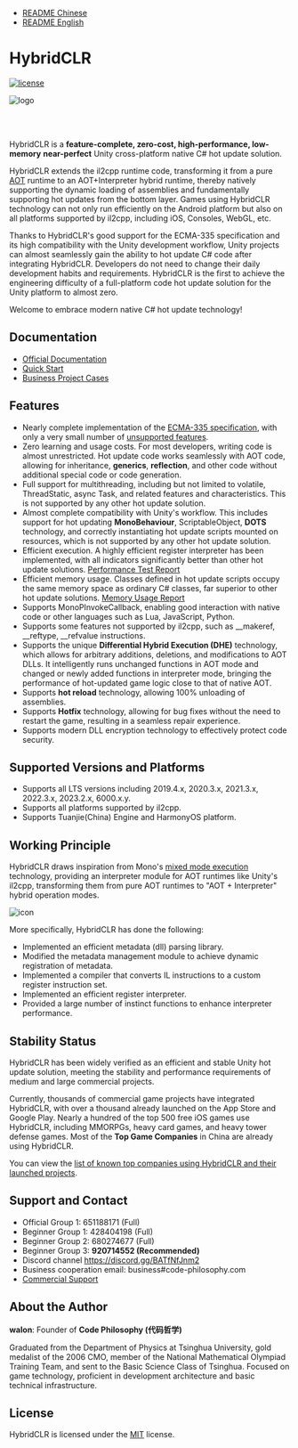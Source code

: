 
- [README Chinese](./README.md)
- [README English](./README_EN.md)

# HybridCLR

[![license](http://img.shields.io/badge/license-MIT-blue.svg)](https://github.com/focus-creative-games/hybridclr/blob/main/LICENSE)

![logo](./docs/images/logo.jpg)

<br/>
<br/>

HybridCLR is a **feature-complete, zero-cost, high-performance, low-memory** **near-perfect** Unity cross-platform native C# hot update solution.

HybridCLR extends the il2cpp runtime code, transforming it from a pure [AOT](https://en.wikipedia.org/wiki/Ahead-of-time_compilation) runtime to an AOT+Interpreter hybrid runtime, thereby natively supporting the dynamic loading of assemblies and fundamentally supporting hot updates from the bottom layer. Games using HybridCLR technology can not only run efficiently on the Android platform but also on all platforms supported by il2cpp, including iOS, Consoles, WebGL, etc.

Thanks to HybridCLR's good support for the ECMA-335 specification and its high compatibility with the Unity development workflow, Unity projects can almost seamlessly gain the ability to hot update C# code after integrating HybridCLR. Developers do not need to change their daily development habits and requirements. HybridCLR is the first to achieve the engineering difficulty of a full-platform code hot update solution for the Unity platform to almost zero.

Welcome to embrace modern native C# hot update technology!

## Documentation

- [Official Documentation](https://www.hybridclr.cn/en/docs/intro)
- [Quick Start](https://www.hybridclr.cn/en/docs/beginner/quickstart)
- [Business Project Cases](https://www.hybridclr.cn/en/docs/other/businesscase)

## Features

- Nearly complete implementation of the [ECMA-335 specification](https://www.ecma-international.org/publications-and-standards/standards/ecma-335/), with only a very small number of [unsupported features](https://www.hybridclr.cn/en/docs/basic/notsupportedfeatures).
- Zero learning and usage costs. For most developers, writing code is almost unrestricted. Hot update code works seamlessly with AOT code, allowing for inheritance, **generics**, **reflection**, and other code without additional special code or code generation.
- Full support for multithreading, including but not limited to volatile, ThreadStatic, async Task, and related features and characteristics. This is not supported by any other hot update solution.
- Almost complete compatibility with Unity's workflow. This includes support for hot updating **MonoBehaviour**, ScriptableObject, **DOTS** technology, and correctly instantiating hot update scripts mounted on resources, which is not supported by any other hot update solution.
- Efficient execution. A highly efficient register interpreter has been implemented, with all indicators significantly better than other hot update solutions. [Performance Test Report](https://www.hybridclr.cn/en/docs/basic/performance)
- Efficient memory usage. Classes defined in hot update scripts occupy the same memory space as ordinary C# classes, far superior to other hot update solutions. [Memory Usage Report](https://www.hybridclr.cn/en/docs/basic/memory)
- Supports MonoPInvokeCallback, enabling good interaction with native code or other languages such as Lua, JavaScript, Python.
- Supports some features not supported by il2cpp, such as __makeref, __reftype, __refvalue instructions.
- Supports the unique **Differential Hybrid Execution (DHE)** technology, which allows for arbitrary additions, deletions, and modifications to AOT DLLs. It intelligently runs unchanged functions in AOT mode and changed or newly added functions in interpreter mode, bringing the performance of hot-updated game logic close to that of native AOT.
- Supports **hot reload** technology, allowing 100% unloading of assemblies.
- Supports **Hotfix** technology, allowing for bug fixes without the need to restart the game, resulting in a seamless repair experience.
- Supports modern DLL encryption technology to effectively protect code security.

## Supported Versions and Platforms

- Supports all LTS versions including 2019.4.x, 2020.3.x, 2021.3.x, 2022.3.x, 2023.2.x, 6000.x.y.
- Supports all platforms supported by il2cpp.
- Supports Tuanjie(China) Engine and HarmonyOS platform.

## Working Principle

HybridCLR draws inspiration from Mono's [mixed mode execution](https://www.mono-project.com/news/2017/11/13/mono-interpreter/) technology, providing an interpreter module for AOT runtimes like Unity's il2cpp, transforming them from pure AOT runtimes to "AOT + Interpreter" hybrid operation modes.

![icon](docs/images/architecture.png)

More specifically, HybridCLR has done the following:

- Implemented an efficient metadata (dll) parsing library.
- Modified the metadata management module to achieve dynamic registration of metadata.
- Implemented a compiler that converts IL instructions to a custom register instruction set.
- Implemented an efficient register interpreter.
- Provided a large number of instinct functions to enhance interpreter performance.

## Stability Status

HybridCLR has been widely verified as an efficient and stable Unity hot update solution, meeting the stability and performance requirements of medium and large commercial projects.

Currently, thousands of commercial game projects have integrated HybridCLR, with over a thousand already launched on the App Store and Google Play. Nearly a hundred of the top 500 free iOS games use HybridCLR, including MMORPGs, heavy card games, and heavy tower defense games. Most of the **Top Game Companies** in China are already using HybridCLR.

You can view the [list of known top companies using HybridCLR and their launched projects](https://www.hybridclr.cn/en/docs/other/businesscase).

## Support and Contact

- Official Group 1: 651188171 (Full)
- Beginner Group 1: 428404198 (Full)
- Beginner Group 2: 680274677 (Full)
- Beginner Group 3: **920714552 (Recommended)**
- Discord channel https://discord.gg/BATfNfJnm2
- Business cooperation email: business#code-philosophy.com
- [Commercial Support](https://www.hybridclr.cn/en/docs/business/intro)

## About the Author

**walon**: Founder of **Code Philosophy (代码哲学)**

Graduated from the Department of Physics at Tsinghua University, gold medalist of the 2006 CMO, member of the National Mathematical Olympiad Training Team, and sent to the Basic Science Class of Tsinghua. Focused on game technology, proficient in development architecture and basic technical infrastructure.

## License

HybridCLR is licensed under the [MIT](https://github.com/focus-creative-games/hybridclr/blob/main/LICENSE) license.
